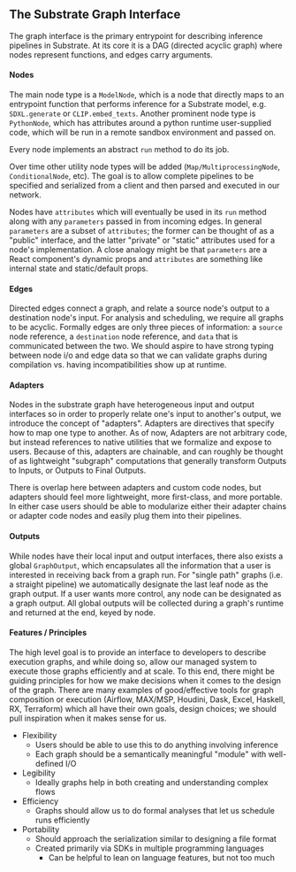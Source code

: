## The Substrate Graph Interface

The graph interface is the primary entrypoint for describing inference 
pipelines in Substrate. At its core it is a DAG (directed acyclic graph) where nodes represent
functions, and edges carry arguments.

#### Nodes
The main node type is a `ModelNode`, which is a node that directly maps
to an entrypoint function that performs inference for a Substrate model,
e.g. `SDXL.generate` or `CLIP.embed_texts`. Another prominent node type
is `PythonNode`, which has attributes around a python runtime user-supplied
code, which will be run in a remote sandbox environment and passed on. 

Every node implements an abstract `run` method to do its job.

Over time other utility node types will be added (`Map/MultiprocessingNode`,
`ConditionalNode`, etc). The goal is to allow complete pipelines to be
specified and serialized from a client and then parsed and executed in 
our network. 

Nodes have `attributes` which will eventually be used in its `run` method
along with any `parameters` passed in from incoming edges. In general
`parameters` are a subset of `attributes`; the former can be thought of
as a "public" interface, and the latter "private" or "static" attributes
used for a node's implementation. A close analogy might be that `parameters`
are a React component's dynamic props and `attributes` are something 
like internal state and static/default props. 

#### Edges

Directed edges connect a graph, and relate a source node's output to 
a destination node's input. For analysis and scheduling, we require 
all graphs to be acyclic. Formally edges are only three pieces of information:
a `source` node reference, a `destination` node reference, and `data` that 
is communicated between the two. We should aspire to have strong typing
between node i/o and edge data so that we can validate graphs during
compilation vs. having incompatibilities show up at runtime.

#### Adapters

Nodes in the substrate graph have heterogeneous input and output interfaces
so in order to properly relate one's input to another's output, we introduce
the concept of "adapters". Adapters are directives that specify how to map
one type to another. As of now, Adapters are not arbitrary code, but instead
references to native utilities that we formalize and expose to users. Because
of this, adapters are chainable, and can roughly be thought of as lightweight
"subgraph" computations that generally transform Outputs to Inputs, or Outputs
to Final Outputs.

There is overlap here between adapters and custom code nodes, but adapters 
should feel more lightweight, more first-class, and more portable. In either
case users should be able to modularize either their adapter chains or 
adapter code nodes and easily plug them into their pipelines.

#### Outputs

While nodes have their local input and output interfaces, there also 
exists a global `GraphOutput`, which encapsulates all the information 
that a user is interested in receiving back from a graph run. For "single 
path" graphs (i.e. a straight pipeline) we automatically designate the last 
leaf node as the graph output. If a user wants more control, any node can 
be designated as a graph output. All global outputs will be collected 
during a graph's runtime and returned at the end, keyed by node.

#### Features / Principles

The high level goal is to provide an interface to developers to describe
execution graphs, and while doing so, allow our managed system to execute 
those graphs efficiently and at scale. To this end, there might be guiding 
principles for how we make decisions when it comes to the design of the 
graph. There are many examples of good/effective tools for graph composition
or execution (Airflow, MAX/MSP, Houdini, Dask, Excel, Haskell, RX, Terraform) 
which all have their own goals, design choices; we should pull inspiration
when it makes sense for us.

  - Flexibility
    - Users should be able to use this to do anything involving inference
    - Each graph should be a semantically meaningful "module" with well-defined I/O
  - Legibility
    - Ideally graphs help in both creating and understanding complex flows
  - Efficiency
    - Graphs should allow us to do formal analyses that let us schedule runs efficiently
  - Portability 
    - Should approach the serialization similar to designing a file format
    - Created primarily via SDKs in multiple programming languages
      - Can be helpful to lean on language features, but not too much